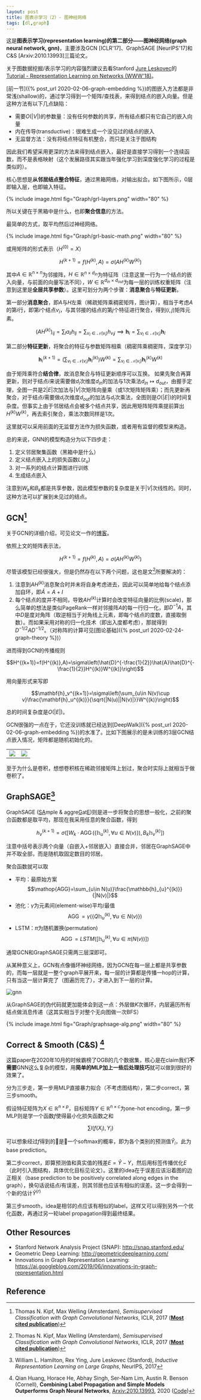 ```yaml
---
layout: post
title: 图表示学习（2）- 图神经网络
tags: [dl,graph]
---
```


这是**图表示学习(representation learning)的第二部分——图神经网络(graph neural network, gnn)**，主要涉及GCN [ICLR'17]、GraphSAGE [NeurIPS'17]和C&S [Arxiv:2010.13993]三篇论文。

<!--more-->

关于图数据挖掘/表示学习的内容强烈建议去看Stanford [Jure Leskovec](https://cs.stanford.edu/people/jure/)的[Tutorial - Representation Learning on Networks (WWW'18)](http://snap.stanford.edu/proj/embeddings-www/)。

[前一节]({% post_url 2020-02-06-graph-embedding %})的图嵌入方法都是非常浅(shallow)的，通过学习得到一个矩阵/查找表，来得到结点的嵌入向量。但是这种方法有以下几点缺陷：
* 需要$O(\vert V\vert)$的参数量：没有任何参数的共享，所有结点都只有它自己的嵌入向量
* 内在传导(transductive)：很难生成一个没见过的结点的嵌入
* 无监督方法：没有将结点特征有机整合，而只是关注于图结构

因此我们希望采用更深的方法来得到结点嵌入，最好是直接学习得到一个连续函数，而不是表格映射（这个发展路径其实跟当年强化学习到深度强化学习的过程是类似的）。

核心思想是**从邻居结点整合特征**，通过黑箱网络，对输出拟合。如下图所示，0层即输入层，也即输入特征。

{% include image.html fig="Graph/grl-layers.png" width="80" %}

所以关键在于黑箱中是什么，也即**聚合信息**的方法。

最简单的方式，取平均然后过神经网络。

{% include image.html fig="Graph/grl-basic-math.png" width="80" %}

或用矩阵的形式表示（$H^{(0)}=X$）

$$H^{(k+1)}=f(H^{(k)},A)=\sigma(AH^{(k)}W^{(k)})$$

其中$A\in\mathbb{R}^{n\times n}$为邻接阵，$H\in\mathbb{R}^{n\times d_{in}}$为特征阵（注意这里一行为一个结点的嵌入向量，与前面的向量写法不同），$W\in\mathbb{R}^{d_{in}\times d_{out}}$为每一层的训练权重矩阵（注意到这里是**全层共享参数**）。这里可划分为两个步骤：**消息聚合**与**特征更新**。

第一部分**消息聚合**，即$A$与$H$左乘（稀疏矩阵乘稠密矩阵，图计算），相当于考虑$A$的第$i$行，即第$i$个结点$v_i$，与其邻接的结点的第$j$个特征进行聚合，得到$(i,j)$矩阵元素。

$$(AH^{(k)})_{ij}=\sum_{l}a_{il}h_{lj}=\sum_{v_l\in \mathcal{N}(v_i)}h_{v_l j}
\implies \mathbf{h}_i=\sum_{v_l\in \mathcal{N}(v_i)}\mathbf{h}_{l}$$

第二部分**特征更新**，将聚合的特征与参数矩阵相乘（稠密阵乘稠密阵，深度学习）

$$\mathbf{h}_i^{(k+1)}=\left(\sum_{v_l\in \mathcal{N}(v_i)}\mathbf{h}_{l}^{(k)}\right)W^{(k)}
=\sum_{v_l\in \mathcal{N}(v_i)}\mathbf{h}_{l}^{(k)}W^{(k)}$$

由于矩阵乘符合**结合律**，故消息聚合与特征更新顺序可以互换。
如果先聚合再算更新，则对于结点$i$来说需要做$d_i$次维度$d_{in}$的加法与$1$次乘法$d_{in}\mapsto d_{out}$，由握手定理，全图一共是$2|E|$次加法与$|V|$次矩阵向量乘（或$1$次矩阵矩阵乘）；而先更新再聚合，对于结点$i$需要做$d_i$次维度$d_{out}$的加法与$d_i$次乘法，全图则是$O(|E|)$的时间复杂度。但事实上由于邻居结点会被多个结点共享，因此用矩阵矩阵乘提前算出$H^{(k)}W^{(k)}$，再去索引聚合，乘法次数同样是$1$次。

这里就可以采用前面的无监督方法作为损失函数，或者用有监督的模型来构造。

总的来说，GNN的模型构造分为以下四步走：
1. 定义邻居聚集函数（黑箱中是什么）
2. 定义结点嵌入上的损失函数$L(z_u)$
3. 对一系列的结点计算图进行训练
4. 生成结点嵌入

注意到$W_k$和$B_k$都是共享参数，因此模型参数的复杂度是关于$\vert V\vert$次线性的。同时，这种方法可以扩展到未见过的结点。

## GCN[^1]
关于GCN的详细介绍，可见论文一作的[博客](https://tkipf.github.io/graph-convolutional-networks/)。

依照上文的矩阵表示法，

$$H^{(k+1)}=f(H^{(k)},A)=\sigma(AH^{(k)}W^{(k)})$$

尽管该模型已经很强大，但是仍然存在以下两个问题，这也是文[^1]所要解决的：
1. 注意到$AH^{(k)}$消息聚合时并未将自身考虑进去，因此可以简单地给每个结点添加自环，即$\hat{A}=A+I$
2. 每个结点的度并不相同，导致$AH^{(k)}$计算时会改变特征向量的比例(scale)，那么简单的想法是类似PageRank一样对邻接阵$A$的每一行归一化，即$D^{-1}A$，其中$D$是度对角阵（取逆相当于对角线上元素，即每个结点的度数，直接取倒数）。而如果采用对称的归一化技术（即出入度都考虑），那就得到$D^{-1/2}AD^{-1/2}$。（对称阵的计算可见[图论基础]({% post_url 2020-02-24-graph-theory %})）

进而得到GCN的传播规则

$$H^{(k+1)}=f(H^{(k)},A)=\sigma\left(\hat{D}^{-\frac{1}{2}}\hat{A}\hat{D}^{-\frac{1}{2}}H^{(k)}W^{(k)}\right)$$

用向量形式来写即

$$\mathbf{h}_v^{(k+1)}=\sigma\left(\sum_{u\in N(v)\cup v}\frac{\mathbf{h}_u^{(k)}}{\sqrt{|N(u)||N(v)|}}W^{(k)}\right)$$

总的时间复杂度是$O(\vert E\vert)$。

GCN很强的一点在于，它还没训练就已经达到[DeepWalk]({% post_url 2020-02-06-graph-embedding %})的水准了。比如下图展示的是未训练的3层GCN结点嵌入情况，矩阵都是随机初始化的。

<table><tr>
<td><img src="https://tkipf.github.io/graph-convolutional-networks/images/karate.png"></td>
<td><img src="https://tkipf.github.io/graph-convolutional-networks/images/karate_emb.png"></td>
</tr></table>

至于为什么是卷积，想想卷积核在稀疏邻接矩阵上划过，聚合时实际上就相当于做卷积了。

## GraphSAGE[^2]
GraphSAGE (<u>SA</u>mple & aggre<u>G</u>at<u>E</u>)则是进一步将聚合的思想一般化，之前的聚合函数都是取平均，那现在我采用任意的聚合函数，得到

$$h_v^{(k+1)}=\sigma([W_k\cdot \mathop{AGG}(\{\mathbb{h}_{u}^{(k)},\forall u\in N(v)\}),B_k\mathbb{h}_v^{(k)}])$$

注意中括号表示两个向量（自嵌入+邻居嵌入）直接合并，邻居在GraphSAGE中并不取全部，而是随机取固定数目的邻居。

聚合函数就可以取
* 平均：最原始方案
$$\mathop{AGG}=\sum_{u\in N(u)}\frac{\mathbb{h}_{u}^{(k)}}{|N(v)|}$$
* 池化：$\gamma$为元素间(element-wise)平均/最值
$$\mathop{AGG}=\gamma(\{Q\mathbb{h}_{u}^{(k)},\forall u\in N(v)\})$$
* LSTM：$\pi$为随机置换(permutation)
$$\mathop{AGG}=LSTM([\mathbb{h}_{u}^{(k)},\forall u\in\pi(N(v))])$$

通常GCN和GraphSAGE只需两三层深即可。

从某种意义上，GCN有点像循环神经网络，因为GCN在每一层上都是共享参数的，而每一层就是一整个graph平展开来，每一层的计算都是传播一hop的计算，只有当这一层计算完了（图遍历完了），才进入到下一层的计算。

![gnn](https://d3i71xaburhd42.cloudfront.net/7a47891bc52c93c48c4a9309f61d5b16a2c5459c/3-Figure1-1.png)

从GraphSAGE的伪代码就更加能体会到这一点：外层做$K$次循环，内层遍历所有结点做消息传递（这其实相当于对整个无向图做一次BFS）

{% include image.html fig="Graph/graphsage-alg.png" width="80" %}

## Correct & Smooth (C&S) [^3]
这篇paper在2020年10月的时候霸榜了OGB的几个数据集，核心是在claim我们**不需要**GNN这么复杂的模型，用**简单的MLP加上一些后处理技巧**就可以做到很好的效果了。

分为三步走，第一步用MLP直接暴力拟合（不考虑图结构），第二步correct，第三步smooth。

假设特征矩阵为$X\in\mathbb{R}^{n\times p}$，目标矩阵$Y\in\mathbb{R}^{n\times c}$为one-hot encoding，第一步MLP则是学一个函数$f$使得最小化损失函数之和

$$\sum l(f(X_i),Y_i)$$

可以想象经过$f$得到的是一个softmax的概率，即为各个类别的预测值$\hat{Y}_i$，此为base prediction。

第二步correct，即算预测值和真实值的残差$E=\hat{Y}-Y$，然后用标签传播优化$E$（此时引入图结构，具体优化目标见论文）。这里的idea在于误差应该沿着图的边正相关（base prediction to be positively correlated along edges in the graph），换句话说结点$i$有误差，则其邻居也应该有相似的误差。这一步会得到一个新的估计$\hat{Y}^{(r)}$

第三步smooth，idea是相邻的点应该有相似的label，这样又可以得到另外一个优化函数，再通过另一轮label propagation得到最终结果。

## Other Resources
* Stanford Network Analysis Project (SNAP): <http://snap.stanford.edu/>
* Geometric Deep Learning: <http://geometricdeeplearning.com/>
* Innovations in Graph Representation Learning: <https://ai.googleblog.com/2019/06/innovations-in-graph-representation.html>

## Reference
[^1]: Thomas N. Kipf, Max Welling (Amsterdam), *Semisupervised Classification with Graph Convolutional Networks*, ICLR, 2017 ([**Most cited publication**](https://github.com/naganandy/graph-based-deep-learning-literature))
[^2]: William L. Hamilton, Rex Ying, Jure Leskovec (Stanford), *Inductive Representation Learning on Large Graphs*, NeurIPS, 2017
[^3]: Qian Huang, Horace He, Abhay Singh, Ser-Nam Lim, Austin R. Benson (Cornell), **Combining Label Propagation and Simple Models Outperforms Graph Neural Networks**, [Arxiv:2010.13993](https://arxiv.org/pdf/2010.13993.pdf), 2020 ([Code](https://github.com/CUAI/CorrectAndSmooth))